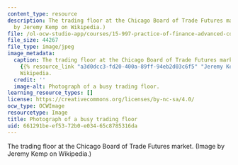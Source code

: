 ```yaml
---
content_type: resource
description: The trading floor at the Chicago Board of Trade Futures market. (Image
  by Jeremy Kemp on Wikipedia.)
file: /ol-ocw-studio-app/courses/15-997-practice-of-finance-advanced-corporate-risk-management-spring-2009/661291beef5372b0e03465c8785316da_15-997s09.jpg
file_size: 44267
file_type: image/jpeg
image_metadata:
  caption: The trading floor at the Chicago Board of Trade Futures market. Image by
    {{% resource_link "a3d0dcc3-fd20-400a-89ff-94eb2d03c6f5" "Jeremy Kemp" %}} on
    Wikipedia.
  credit: ''
  image-alt: Photograph of a busy trading floor.
learning_resource_types: []
license: https://creativecommons.org/licenses/by-nc-sa/4.0/
ocw_type: OCWImage
resourcetype: Image
title: Photograph of a busy trading floor
uid: 661291be-ef53-72b0-e034-65c8785316da
---
```

The trading floor at the Chicago Board of Trade Futures market. (Image by Jeremy Kemp on Wikipedia.)